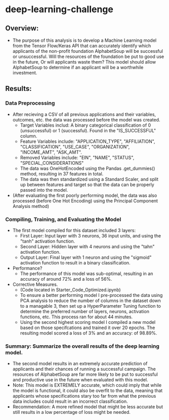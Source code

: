 # deep-learning-challenge

## Overview:
 * The purpose of this analysis is to develop a Machine Learning model from the Tensor Flow/Keras API that can accurately identify which applicants of the non-profit foundation AlphabetSoup will be successful or unsuccessful. Will the resources of the foundation be put to good use in the future, Or will applicants waste them? This model should allow AlphabetSoup to determine if an applicant will be a worthwhile investment.

## Results:
### Data Preprocessing
  * After recieving a CSV of all previous applications and their variables, outcomes, etc. the data was processed before the model was created.
      * Target Variables includ: A binary categorical classification of 0 (unsuccessful) or 1 (successful). Found in the "IS_SUCCESSFUL" column.
      * Feature Variables include: "APPLICATION_TYPE",	"AFFILIATION",	"CLASSIFICATION",	"USE_CASE",	"ORGANIZATION",	"INCOME_AMT",	"ASK_AMT".
      * Removed Variables include: "EIN", "NAME", "STATUS", "SPECIAL_CONSIDERATIONS"
      * The data was OneHotEncoded using the Pandas .get_dummies() method, resulting in 37 features in total.
      * The data was then standardized using a Standard Scaler, and split up between features and target so that the data can be properly passed into the model.
  * (After evaluating the first poorly performing model, the data was also processed (before One Hot Encoding) using the Principal Component Analysis method)

### Compiling, Training, and Evaluating the Model
  * The first model compiled for this dataset included 3 layers:
    - First Layer: Input layer with 3 neurons, 36 input units, and using the "tanh" activation function.
    - Second Layer: Hidden layer with 4 neurons and using the "tahn" activation function.
    - Output Layer: Final layer with 1 neuron and using the "sigmoid" activation function to result in a binary classification.
  * Performance?
    - The performance of this model was sub-optimal, resulting in an accuracy of around 72% and a loss of 56%.
  * Corrective Measures.
    - (Code located in Starter_Code_Optimized.ipynb)
    - To ensure a better performing model I pre-processed the data using PCA analysis to reduce the number of columns in the dataset down to a managable 3, then set up a HyperParameter Tuning function to determine the preferred number of layers, neurons, activation functions, etc. This process ran for about 44 minutes.
    - Using the second highest scoring model I compiled a new model based on those specifcations and trained it over 20 epochs. The resulting model scored a loss of 3% and an accuracy: of 98.89%.

### Summary: Summarize the overall results of the deep learning model. 
  * The second model results in an extremely accurate prediction of applicants and their chances of running a successful campaign. The  resources of AlphabetSoup are far more likely to be put to successful and productive use in the future when evaluated with this model.
  * Note: This model is EXTREMELY accurate, which could imply that while the model is functional, it could also be overfit to the data, meaning that applicants whose specifications stary too far from what the previous data includes could result in an incorrect classification.
  * Recommendation: A more refined model that might be less accurate but still results in a low percentage of loss might be needed. 
